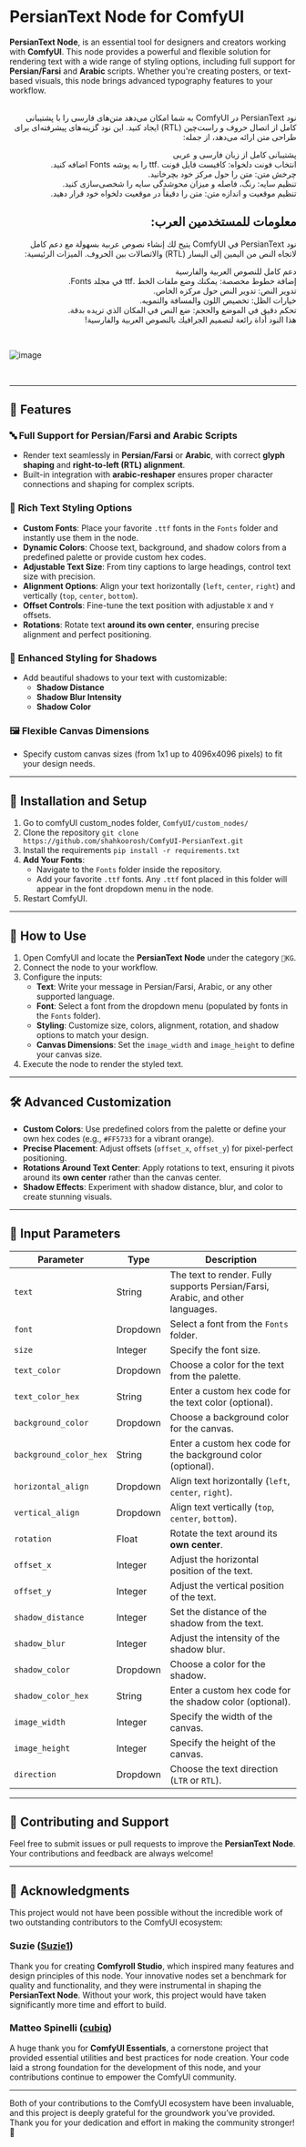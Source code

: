 
# PersianText Node for ComfyUI

**PersianText Node**, is an essential tool for designers and creators working with **ComfyUI**. This node provides a powerful and flexible solution for rendering text with a wide range of styling options, including full support for **Persian/Farsi** and **Arabic** scripts. Whether you're creating posters, or text-based visuals, this node brings advanced typography features to your workflow.
<br>
<br>
<div dir="rtl">
نود PersianText در ComfyUI به شما امکان می‌دهد متن‌های فارسی را با پشتیبانی کامل از اتصال حروف و راست‌چین (RTL) ایجاد کنید. این نود گزینه‌های پیشرفته‌ای برای طراحی متن ارائه می‌دهد، از جمله:

پشتیبانی کامل از زبان فارسی و عربی <br>
انتخاب فونت دلخواه: کافیست فایل فونت .ttf را به پوشه Fonts اضافه کنید.<br>
چرخش متن: متن را حول مرکز خود بچرخانید.<br>
تنظیم سایه: رنگ، فاصله و میزان محوشدگی سایه را شخصی‌سازی کنید.<br>
تنظیم موقعیت و اندازه متن: متن را دقیقاً در موقعیت دلخواه خود قرار دهید.<br>



## معلومات للمستخدمين العرب: 
نود PersianText في ComfyUI يتيح لك إنشاء نصوص عربية بسهولة مع دعم كامل لاتجاه النص من اليمين إلى اليسار (RTL) والاتصالات بين الحروف. الميزات الرئيسية: <br>

دعم كامل للنصوص العربية والفارسية<br>
إضافة خطوط مخصصة: يمكنك وضع ملفات الخط .ttf في مجلد Fonts.<br>
تدوير النص: تدوير النص حول مركزه الخاص.<br>
خيارات الظل: تخصيص اللون والمسافة والتمويه.<br>
تحكم دقيق في الموضع والحجم: ضع النص في المكان الذي تريده بدقة.<br>
هذا النود أداة رائعة لتصميم الجرافيك بالنصوص العربية والفارسية!<br>
</div>
<br>

![image](https://github.com/user-attachments/assets/0aff04fd-e74e-4fe4-bcd4-5d1ded5929bb)

<br>

---

## 🌟 Features

### 🔤 **Full Support for Persian/Farsi and Arabic Scripts**
- Render text seamlessly in **Persian/Farsi** or **Arabic**, with correct **glyph shaping** and **right-to-left (RTL) alignment**. 
- Built-in integration with **arabic-reshaper** ensures proper character connections and shaping for complex scripts.

### 🎨 **Rich Text Styling Options**
- **Custom Fonts**: Place your favorite `.ttf` fonts in the `Fonts` folder and instantly use them in the node.
- **Dynamic Colors**: Choose text, background, and shadow colors from a predefined palette or provide custom hex codes.
- **Adjustable Text Size**: From tiny captions to large headings, control text size with precision.
- **Alignment Options**: Align your text horizontally (`left`, `center`, `right`) and vertically (`top`, `center`, `bottom`).
- **Offset Controls**: Fine-tune the text position with adjustable `X` and `Y` offsets.
- **Rotations**: Rotate text **around its own center**, ensuring precise alignment and perfect positioning.

### 🌌 **Enhanced Styling for Shadows**
- Add beautiful shadows to your text with customizable:
  - **Shadow Distance**
  - **Shadow Blur Intensity**
  - **Shadow Color**

### 🖼️ **Flexible Canvas Dimensions**
- Specify custom canvas sizes (from 1x1 up to 4096x4096 pixels) to fit your design needs.

---

## 📂 Installation and Setup

1. Go to comfyUI custom_nodes folder, `ComfyUI/custom_nodes/`
2. Clone the repository `git clone https://github.com/shahkoorosh/ComfyUI-PersianText.git`
3. Install the requirements `pip install -r requirements.txt`
4. **Add Your Fonts**:
   - Navigate to the `Fonts` folder inside the repository.
   - Add your favorite `.ttf` fonts. Any `.ttf` font placed in this folder will appear in the font dropdown menu in the node.
5. Restart ComfyUI.

---

## 🚀 How to Use

1. Open ComfyUI and locate the **PersianText Node** under the category `🎨KG`.
2. Connect the node to your workflow.
3. Configure the inputs:
   - **Text**: Write your message in Persian/Farsi, Arabic, or any other supported language.
   - **Font**: Select a font from the dropdown menu (populated by fonts in the `Fonts` folder).
   - **Styling**: Customize size, colors, alignment, rotation, and shadow options to match your design.
   - **Canvas Dimensions**: Set the `image_width` and `image_height` to define your canvas size.
4. Execute the node to render the styled text.

---

## 🛠️ Advanced Customization

- **Custom Colors**: Use predefined colors from the palette or define your own hex codes (e.g., `#FF5733` for a vibrant orange).
- **Precise Placement**: Adjust offsets (`offset_x`, `offset_y`) for pixel-perfect positioning.
- **Rotations Around Text Center**: Apply rotations to text, ensuring it pivots around its **own center** rather than the canvas center.
- **Shadow Effects**: Experiment with shadow distance, blur, and color to create stunning visuals.

---

## 📜 Input Parameters

| Parameter               | Type      | Description                                                                                     |
|-------------------------|-----------|-------------------------------------------------------------------------------------------------|
| `text`                 | String    | The text to render. Fully supports Persian/Farsi, Arabic, and other languages.                  |
| `font`                 | Dropdown  | Select a font from the `Fonts` folder.                                                         |
| `size`                 | Integer   | Specify the font size.                                                                          |
| `text_color`           | Dropdown  | Choose a color for the text from the palette.                                                   |
| `text_color_hex`       | String    | Enter a custom hex code for the text color (optional).                                          |
| `background_color`     | Dropdown  | Choose a background color for the canvas.                                                      |
| `background_color_hex` | String    | Enter a custom hex code for the background color (optional).                                    |
| `horizontal_align`     | Dropdown  | Align text horizontally (`left`, `center`, `right`).                                            |
| `vertical_align`       | Dropdown  | Align text vertically (`top`, `center`, `bottom`).                                              |
| `rotation`             | Float     | Rotate the text around its **own center**.                                                     |
| `offset_x`             | Integer   | Adjust the horizontal position of the text.                                                    |
| `offset_y`             | Integer   | Adjust the vertical position of the text.                                                      |
| `shadow_distance`      | Integer   | Set the distance of the shadow from the text.                                                   |
| `shadow_blur`          | Integer   | Adjust the intensity of the shadow blur.                                                        |
| `shadow_color`         | Dropdown  | Choose a color for the shadow.                                                                  |
| `shadow_color_hex`     | String    | Enter a custom hex code for the shadow color (optional).                                        |
| `image_width`          | Integer   | Specify the width of the canvas.                                                                |
| `image_height`         | Integer   | Specify the height of the canvas.                                                               |
| `direction`            | Dropdown  | Choose the text direction (`LTR` or `RTL`).                                                     |

---

## 📂 Contributing and Support

Feel free to submit issues or pull requests to improve the **PersianText Node**. Your contributions and feedback are always welcome!

---

## 🙏 Acknowledgments

This project would not have been possible without the incredible work of two outstanding contributors to the ComfyUI ecosystem:

### **Suzie** ([Suzie1](https://github.com/Suzie1))  
Thank you for creating **Comfyroll Studio**, which inspired many features and design principles of this node. Your innovative nodes set a benchmark for quality and functionality, and they were instrumental in shaping the **PersianText Node**. Without your work, this project would have taken significantly more time and effort to build.

### **Matteo Spinelli** ([cubiq](https://github.com/cubiq))  
A huge thank you for **ComfyUI Essentials**, a cornerstone project that provided essential utilities and best practices for node creation. Your code laid a strong foundation for the development of this node, and your contributions continue to empower the ComfyUI community.

---

Both of your contributions to the ComfyUI ecosystem have been invaluable, and this project is deeply grateful for the groundwork you’ve provided. Thank you for your dedication and effort in making the community stronger! 🌟

